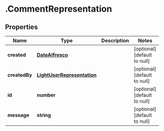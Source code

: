 # .CommentRepresentation

## Properties
Name | Type | Description | Notes
------------ | ------------- | ------------- | -------------
**created** | [**DateAlfresco**](DateAlfresco.md) |  | [optional] [default to null]
**createdBy** | [**LightUserRepresentation**](LightUserRepresentation.md) |  | [optional] [default to null]
**id** | **number** |  | [optional] [default to null]
**message** | **string** |  | [optional] [default to null]


